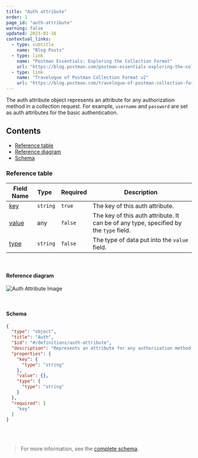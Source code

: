 ```yaml
---
title: "Auth attribute"
order: 1
page_id: "auth-attribute"
warning: false
updated: 2023-01-16
contextual_links:
  - type: subtitle
    name: "Blog Posts"
  - type: link
    name: "Postman Essentials: Exploring the Collection Format"
    url: "https://blog.postman.com/postman-essentials-exploring-the-collection-format/"
  - type: link
    name: "Travelogue of Postman Collection Format v2"
    url: "https://blog.postman.com/travelogue-of-postman-collection-format-v2/"
---
```


The auth attribute object represents an attribute for any authorization method in a collection request. For example, `username` and `password` are set as auth attributes for the basic authentication.

## Contents

- [Reference table](/docs/reference/auth-attribute/#reference-table)
- [Reference diagram](/docs/reference/auth-attribute/#reference-diagram)
- [Schema](/docs/reference/auth-attribute/#schema)

### Reference table

Field Name | Type&nbsp;&nbsp; | Required | Description
--- | --- | --- | --
[key](https://github.com/postmanlabs/schemas/blob/da7578c2d71c46de2d39d04fbeebc26570591a44/schemas/draft-07/v2.1.0/collection/auth-attribute.json#L7) | `string` | `true` | The key of this auth attribute.
[value](https://github.com/postmanlabs/schemas/blob/da7578c2d71c46de2d39d04fbeebc26570591a44/schemas/draft-07/v2.1.0/collection/auth-attribute.json#L10) | any | `false` | The key of this auth attribute. It can be of any type, specified by the `type` field.
[type](https://github.com/postmanlabs/schemas/blob/da7578c2d71c46de2d39d04fbeebc26570591a44/schemas/draft-07/v2.1.0/collection/auth-attribute.json#L11) | `string` | `false` | The type of data put into the `value` field.

<br />

#### Reference diagram

![Auth Attribute Image](../../../images/auth-attribute.jpeg)

<br />

#### Schema

```json
{
  "type": "object",
  "title": "Auth",
  "$id": "#/definitions/auth-attribute",
  "description": "Represents an attribute for any authorization method provided by Postman. For example `username` and `password` are set as auth attributes for Basic Authentication method.",
  "properties": {
    "key": {
      "type": "string"
    },
    "value": {},
    "type": {
      "type": "string"
    }
  },
  "required": [
    "key"
  ]
}
```

<br /><br />

> For more information, see the [complete schema](https://schema.postman.com/collection/json/v2.1.0/draft-07/collection.json).
